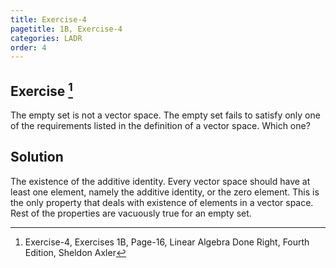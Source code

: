 ```yaml
---
title: Exercise-4
pagetitle: 1B, Exercise-4
categories: LADR
order: 4
---
```


## Exercise [^1]

The empty set is not a vector space. The empty set fails to satisfy only one of the requirements listed in the definition of a vector space. Which one?

## Solution

The existence of the additive identity. Every vector space should have at least one element, namely the additive identity, or the zero element. This is the only property that deals with existence of elements in a vector space. Rest of the properties are vacuously true for an empty set.


[^1]: Exercise-4, Exercises 1B, Page-16, Linear Algebra Done Right, Fourth Edition, Sheldon Axler